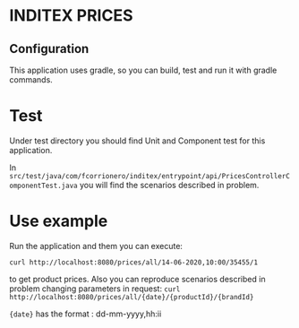 # INDITEX PRICES
## Configuration
This application uses gradle, so you can build, test and run it with gradle commands.

# Test
Under test directory you should find Unit and Component test for this application. 

In 
`src/test/java/com/fcorrionero/inditex/entrypoint/api/PricesControllerComponentTest.java` 
you will find the scenarios described in problem.

# Use example

Run the application and them you can execute:

``curl http://localhost:8080/prices/all/14-06-2020,10:00/35455/1``

to get product prices. Also you can reproduce scenarios described in problem changing parameters in request:
``curl http://localhost:8080/prices/all/{date}/{productId}/{brandId}``

``{date}`` has the format : dd-mm-yyyy,hh:ii
